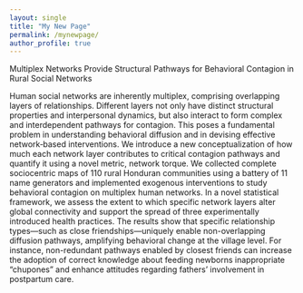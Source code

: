 ```yaml
---
layout: single
title: "My New Page"
permalink: /mynewpage/
author_profile: true
---
```

Multiplex Networks Provide Structural Pathways for Behavioral Contagion in Rural Social Networks

Human social networks are inherently multiplex, comprising overlapping layers of relationships. Different layers not only have distinct structural properties and interpersonal dynamics, but also interact to form complex and interdependent pathways for contagion. This poses a fundamental problem in understanding behavioral diffusion and in devising effective network‑based interventions. We introduce a new conceptualization of how much each network layer contributes to critical contagion pathways and quantify it using a novel metric, network torque. We collected complete sociocentric maps of 110 rural Honduran communities using a battery of 11 name generators and implemented exogenous interventions to study behavioral contagion on multiplex human networks. In a novel statistical framework, we assess the extent to which specific network layers alter global connectivity and support the spread of three experimentally introduced health practices. The results show that specific relationship types—such as close friendships—uniquely enable non-overlapping diffusion pathways, amplifying behavioral change at the village level. For instance, non-redundant pathways enabled by closest friends can increase the adoption of correct knowledge about feeding newborns inappropriate “chupones” and enhance attitudes regarding fathers’ involvement in postpartum care. 

